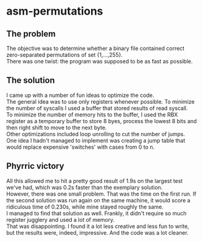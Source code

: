 # asm-permutations
## The problem
The objective was to determine whether a binary file contained correct zero-separated permutations of set {1,...,255}.  
There was one twist: the program was supposed  to be as fast as possible.  

## The solution
I came up with a number of fun ideas to optimize the code.  
The general idea was to use only registers whenever possible.
To minimize the number of syscalls I used a buffer that stored results of read syscall.  
To minimize the number of memory hits to the buffer, I used the RBX register as a temporary buffer to store 8 byes, process the lowest 8 bits and then right shift to move to the next byte.  
Other optimizations included loop unrolling to cut the number of jumps.    
One idea I hadn't managed to implement was creating a jump table that would replace expensive 'switches' with cases from 0 to n.

## Phyrric victory
All this allowed me to hit a pretty good result of 1.9s on the largest test we've had,  which was 0.2s faster than the exemplary solution.  
However, there was one small problem. That was the time on the first run. If the second solution was run again on the same machine, it would score a ridiculous time of 0.230s, while mine stayed roughly the same.   
I managed to find that solution as well. Frankly, it didn't require so much register jugglery and used a lot of memory.  
That was disappointing. I found it a lot less creative and less fun to write, but the results were, indeed, impressive. And the code was a lot cleaner.
